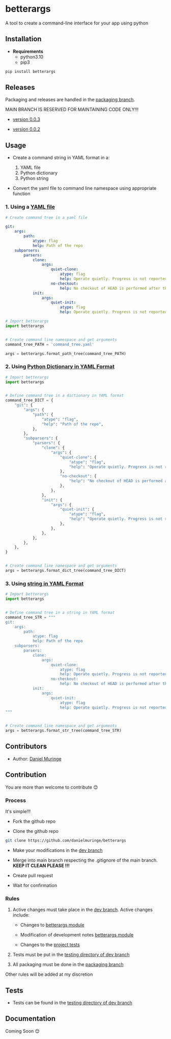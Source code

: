 # betterargs

A tool to create a command-line interface for your app using python

## Installation

- **Requirements**
    - python3.10
    - pip3

```bash
pip install betterargs
```

## Releases

Packaging and releases are handled in the [packaging branch](https://github.com/danielmuringe/betterargs/tree/packaging).

MAIN BRANCH IS RESERVED FOR MAINTAINING CODE ONLY!!!

- [version 0.0.3](https://github.com/danielmuringe/betterargs/releases/tag/v0.0.3)

- [version 0.0.2](https://github.com/danielmuringe/betterargs/releases/tag/v.0.0.2)


## Usage

- Create a command string in YAML format in a:
    1. YAML file
    2. Python dictionary
    3. Python string

- Convert the yaml file to command line namespace using appropriate function

### 1. Using a [YAML file](https://github.com/danielmuringe/betterargs/tree/dev/testing/command_tree.yaml)
```yaml
# Create command tree in a yaml file

git:
    args:
        path:
            atype: flag
            help: Path of the repo
    subparsers:
        parsers:
            clone:
                args:
                    quiet-clone:
                        atype: flag
                        help: Operate quietly. Progress is not reported to the standard error stream.
                    no-checkout:
                        help: No checkout of HEAD is performed after the clone is complete
            init:
                args:
                    quiet-init:
                        atype: flag
                        help: Operate quietly. Progress is not reported to the standard error stream.
```


```python
# Import betterargs
import betterargs


# Create command line namespace and get arguments
command_tree_PATH = 'command_tree.yaml'

args = betterargs.format_path_tree(command_tree_PATH)
```

### 2. Using [Python Dictionary in YAML Format](https://github.com/danielmuringe/betterargs/blob/dev/testing/format_dict_tree_test.py)

```python
# Import betterargs
import betterargs


# Define command tree in a dictionary in YAML format
command_tree_DICT = {
    "git": {
        "args": {
            "path": {
                "atype": "flag",
                "help": "Path of the repo",
            },
        },
        "subparsers": {
            "parsers": {
                "clone": {
                    "args": {
                        "quiet-clone": {
                            "atype": "flag",
                            "help": "Operate quietly. Progress is not reported to the standard error stream.",
                        },
                        "no-checkout": {
                            "help": "No checkout of HEAD is performed after the clone is complete"
                        },
                    },
                },
                "init": {
                    "args": {
                        "quiet-init": {
                            "atype": "flag",
                            "help": "Operate quietly. Progress is not reported to the standard error stream.",
                        },
                    },
                },
            },
        },
    },
}


# Create command line namespace and get arguments
args = betterargs.format_dict_tree(command_tree_DICT)
```

### 3. Using [string in YAML Format](https://github.com/danielmuringe/betterargs/blob/dev/testing/format_str_tree_test.py)


```python
# Import betterargs
import betterargs


# Define command tree in a string in YAML format
command_tree_STR = """
git:
    args:
        path:
            atype: flag
            help: Path of the repo
    subparsers:
        parsers:
            clone:
                args:
                    quiet-clone:
                        atype: flag
                        help: Operate quietly. Progress is not reported to the standard error stream.
                    no-checkout:
                        help: No checkout of HEAD is performed after the clone is complete
            init:
                args:
                    quiet-init:
                        atype: flag
                        help: Operate quietly. Progress is not reported to the standard error stream.
"""


# Create command line namespace and get arguments
args = betterargs.format_str_tree(command_tree_STR)

```


## Contributors
- Author: [Daniel Muringe](https://danielmuringe.github.io/)


## Contribution

You are more than welcome to contribute 😊


### Process

It's simple!!!

- Fork the github repo

- Clone the github repo

```bash
git clone https://github.com/danielmuringe/betterargs
```

- Make your modifications in the [dev branch](https://github.com/danielmuringe/betterargs/tree/dev)

- Merge into main branch respecting the .gitignore of the main branch. **KEEP IT CLEAN PLEASE !!!**

- Create pull request

- Wait for confirmation

### Rules
1. Active changes must take place in the [dev branch](https://github.com/danielmuringe/betterargs/tree/dev). Active changes include:

    - Changes to [betterargs module](https://github.com/danielmuringe/betterargs/tree/dev/betterargs)

    - Modification of development notes [betterargs module](https://github.com/danielmuringe/betterargs/tree/dev/betterargs/notes.md)

    - Changes to the [project tests](https://github.com/danielmuringe/betterargs/tree/dev/betterargs/testing)

2. Tests must be put in the [testing directory of dev branch](https://github.com/danielmuringe/betterargs/tree/dev/testing)

3. All packaging must be done in the [packaging branch](https://github.com/danielmuringe/betterargs/tree/packaging)

Other rules will be added at my discretion


## Tests
- Tests can be found in the [testing directory of dev branch](https://github.com/danielmuringe/betterargs/tree/dev/testing)


## Documentation
Coming Soon 😊
